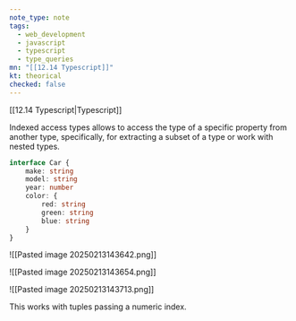 ```yaml
---
note_type: note
tags:
  - web_development
  - javascript
  - typescript
  - type_queries
mn: "[[12.14 Typescript]]"
kt: theorical
checked: false
---
```

[[12.14 Typescript|Typescript]]

Indexed access types allows to access the type of a specific property from another type, specifically, for extracting a subset of a type or work with nested types.

```ts
interface Car {
    make: string
    model: string
    year: number
    color: {
        red: string
        green: string
        blue: string
    }
}
```

![[Pasted image 20250213143642.png]]

![[Pasted image 20250213143654.png]]

![[Pasted image 20250213143713.png]]

This works with tuples passing a numeric index.

